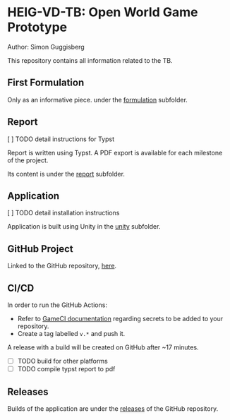 # HEIG-VD-TB: Open World Game Prototype

Author: Simon Guggisberg

This repository contains all information related to the TB.

## First Formulation

Only as an informative piece. under the [formulation](/formulation/TB_first_formulation_OWP.typ) subfolder.

## Report

[ ] TODO detail instructions for Typst

Report is written using Typst.
A PDF export is available for each milestone of the project.

Its content is under the [report](/report/main.typ) subfolder.

## Application

[ ] TODO detail installation instructions

Application is built using Unity in the [unity](/unity/) subfolder.

## GitHub Project

Linked to the GitHub repository, [here](https://github.com/users/GuggisbergSimon/projects/2).

## CI/CD

In order to run the GitHub Actions:
- Refer to [GameCI documentation](https://game.ci/docs/github/activation) regarding secrets to be added to your repository.
- Create a tag labelled `v.*` and push it.

A release with a build will be created on GitHub after ~17 minutes.
- [ ] TODO build for other platforms
- [ ] TODO compile typst report to pdf

## Releases

Builds of the application are under the [releases](https://github.com/GuggisbergSimon/HEIG-VD-TB/releases/latest) of the GitHub repository.
